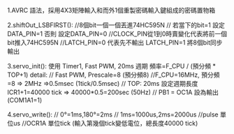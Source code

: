 
1.AVRC 語法，採用4X3矩陣輸入和而外1個重製密碼輸入鍵組成的密碼置物箱

2.shiftOut_LSBFIRST():
    //8個bit一個一個丟進74HC595N
    // 若當下的bit=1 設定DATA_PIN=1 否則 設定DATA_PIN=0
    //CLOCK_PIN從1到0時賣變化代表將前一個bit推入74HC595N
    //LATCH_PIN=0 代表先不輸出 LATCH_PIN=1 將8個bit同步輸出

3.servo_init():
    使用 Timer1, Fast PWM, 20ms 週期
    頻率=F_CPU / (預分頻 * TOP+1)
    detail:
    // Fast PWM, Prescale=8 (預分頻8)
    //F_CPU=16MHz, 預分頻=8 => 2MHz =>0.5msec (1tick/0.5msec)
    // TOP: 20ms 設定週期長度ICR1+1=40000 tick => 40000*0.5=200sec (50Hz)
    // PB1 = OC1A 設為輸出 (COM1A1=1)
    
4.servo_write():
    // 0°=1ms,180°=2ms
    // 1ms=1000us,2ms=2000us
    //pulse 單位us
    //OCR1A 單位tick (輸入第幾個tick變低電位，總長度40000 tick)
